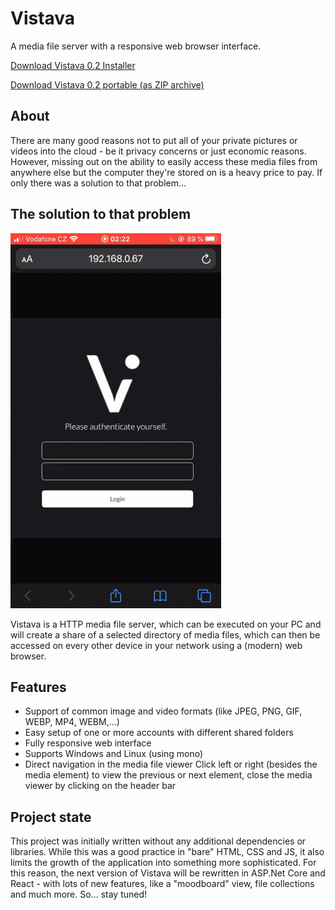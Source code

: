 # Vistava

A media file server with a responsive web browser interface.

[Download Vistava 0.2 Installer](https://github.com/bauermaximilian/Vistava/releases/download/0.2/Vistava-0.2_setup.exe)

[Download Vistava 0.2 portable (as ZIP archive)](https://github.com/bauermaximilian/Vistava/releases/download/0.2/Vistava-0.2_portable.zip)

## About

There are many good reasons not to put all of your private pictures or videos into the cloud - be it privacy concerns or just economic reasons. However, missing out on the ability to easily access these media files from anywhere else but the computer they're stored on is a heavy price to pay. If only there was a solution to that problem...

## The solution to that problem

![screencast](media/screencast.gif)

Vistava is a HTTP media file server, which can be executed on your PC and will create a share of a selected directory of media files, which can then be accessed on every other device in your network using a (modern) web browser.

## Features

- Support of common image and video formats (like JPEG, PNG, GIF, WEBP, MP4, WEBM,...)
- Easy setup of one or more accounts with different shared folders
- Fully responsive web interface 
- Supports Windows and Linux (using mono)
- Direct navigation in the media file viewer
  Click left or right (besides the media element) to view the previous or next element, close the media viewer by clicking on the header bar

## Project state

This project was initially written without any additional dependencies or libraries. While this was a good practice in "bare" HTML, CSS and JS, it also limits the growth of the application into something more sophisticated. For this reason, the next version of Vistava will be rewritten in ASP.Net Core and React - with lots of new features, like a "moodboard" view, file collections and much more. So... stay tuned!